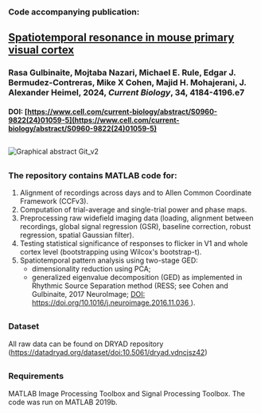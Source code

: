 ### Code accompanying publication:
## [Spatiotemporal resonance in mouse primary visual cortex](https://www.cell.com/current-biology/abstract/S0960-9822(24)01059-5)

### Rasa Gulbinaite, Mojtaba Nazari, Michael E. Rule, Edgar J. Bermudez-Contreras, Mike X Cohen, Majid H. Mohajerani, J. Alexander Heimel, 2024, _Current Biology_, 34, 4184-4196.e7
#### DOI: [https://www.cell.com/current-biology/abstract/S0960-9822(24)01059-5](https://www.cell.com/current-biology/abstract/S0960-9822(24)01059-5)
##
![Graphical abstract Git_v2](https://github.com/user-attachments/assets/36c9ce0f-84a1-427a-b2e0-23751cde5494)
##
### The repository contains MATLAB code for:

1. Alignment of recordings across days and to Allen Common Coordinate Framework (CCFv3). 
2. Computation of trial-average and single-trial power and phase maps.
3. Preprocessing raw widefield imaging data (loading, alignment between recordings, global signal regression (GSR), baseline correction, robust regression, spatial Gaussian filter).
4. Testing statistical significance of responses to flicker in V1 and whole cortex level (bootstrapping using Wilcox's bootstrap-t).
5. Spatiotemporal pattern analysis using two-stage GED:
     * dimensionality reduction using PCA;
     * generalized eigenvalue decomposition (GED) as implemented in Rhythmic Source Separation method (RESS; see Cohen and Gulbinaite, 2017 NeuroImage; [DOI: https://doi.org/10.1016/j.neuroimage.2016.11.036 ](https://doi.org/10.1016/j.neuroimage.2016.11.036)).
##
### Dataset 
All raw data can be found on DRYAD repository (https://datadryad.org/dataset/doi:10.5061/dryad.vdncjsz42)
##
### Requirements
MATLAB Image Processing Toolbox and Signal Processing Toolbox. The code was run on MATLAB 2019b.
